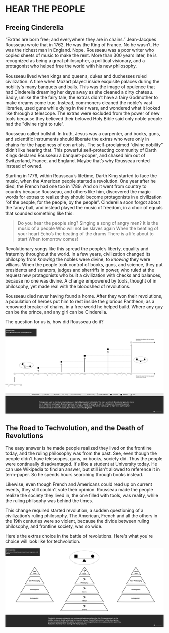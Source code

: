 # HEAR THE PEOPLE

## Freeing Cinderella

“Extras are born free; and everywhere they are in chains.” Jean-Jacques Rousseau wrote that in 1762. He was the King of France. No he wasn’t. He was the richest man in England. Nope. Rousseau was a poor writer who copied sheets of music to make the rent. More than 300 years later, he is recognized as being a great philosopher, a political visionary, and a protagonist who helped free the world with his new philosophy.

Rousseau lived when kings and queens, dukes and duchesses ruled civilization. A time when Mozart played inside exquisite palaces during the nobility's many banquets and balls. This was the image of opulence that had Cinderella dreaming her days away as she cleaned a dirty chateau. Sadly, unlike the the fairy tale, the extras didn't have a fairy Godmother to make dreams come true. Instead, commoners cleaned the noble's vast libraries, used guns while dying in their wars, and wondered what it looked like through a telescope. The extras were excluded from the power of new tools because they believed their beloved Holy Bible said only noble people had the "divine right to rule".

Rousseau called bullshit. In truth, Jesus was a carpenter, and books, guns, and scientific instruments should liberate the extras who were only in chains for the happiness of con artists. The self-proclaimed “divine nobility” didn’t like hearing that. This powerful self-protecting community of Darth Kings declared Rousseau a banquet-pooper, and chased him out of Switzerland, France, and England. Maybe that’s why Rousseau rented instead of owned.

Starting in 1776, within Rousseau’s lifetime, Darth King started to face the music, when the American people started a revolution. One year after he died, the French had one too in 1789. And on it went from country to country because Rousseau, and others like him, discovered the magic words for extras to realize they should become protagonists in a civilization “of the people, for the people, by the people”. Cinderella soon forgot about the fancy ball, and instead played the music of freedom, in a choir of equals that sounded something like this:

>Do you hear the people sing?
Singing a song of angry men?
It is the music of a people
Who will not be slaves again
When the beating of your heart
Echo’s the beating of the drums
There is a life about to start
When tomorrow comes!

Revolutionary songs like this spread the people’s liberty, equality and fraternity throughout the world. In a few years, civilization changed its philosphy from _knowing_ the nobles were divine, to _knowing_ they were villians. When the people took control of books, guns, and science, they put presidents and senators, judges and sherriffs in power, who ruled at the request new protagonists who built a civilization with checks and balances, because no one was divine. A change empowered by tools, thought of in philosophy, yet made real with the bloodshed of revolutions.

Rousseau died never having found a home. After they won their revolutions, a population of heroes put him to rest inside the glorious Panthéon; as a renowned breaker of chains, in a free world he helped build. Where any guy can be the prince, and any girl can be Cinderella.

The question for us is, how did Rousseau do it?

![Revolutions!](/img\prologue\techvolution-revolution.png)

## The Road to Techvolution, and the Death of Revolutions

The easy answer is he made people realized they lived on the frontline today, and the ruling philosophy was from the past. See, even though the people didn't have telescopes, guns, or books, society did. Thus the people were continually disadvantaged. It's like a student at University today. He can use Wikipedia to find an answer, but still isn't allowed to reference it in term-paper. So he spends hours searching through books instead.

Likewise, even though French and Americans could read up on current events, they still couldn't vote their opinion. Rousseau made the people realize the society they lived in, the one filled with tools, was reality, while the ruling philsophy was behind the times.

This change required started revolution, a sudden questioning of a civilization’s ruling philosophy. The American, French and all the others in the 19th centuries were so violent, because the divide between ruling philosophy, and frontline society, was so wide.

Here's the extras choice in the battle of revolutions. Here's what you're choice will look like for techvolution.

![Blank Triangles](/img\prologue\techvolution-antagonists-protagonists-extras-close-up.png)
